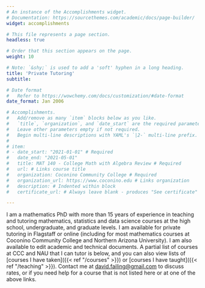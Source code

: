 ```yaml
---
# An instance of the Accomplishments widget.
# Documentation: https://sourcethemes.com/academic/docs/page-builder/
widget: accomplishments

# This file represents a page section.
headless: true

# Order that this section appears on the page.
weight: 10

# Note: `&shy;` is used to add a 'soft' hyphen in a long heading.
title: 'Private Tutoring'
subtitle:

# Date format
#   Refer to https://wowchemy.com/docs/customization/#date-format
date_format: Jan 2006

# Accomplishments.
#   Add/remove as many `item` blocks below as you like.
#   `title`, `organization`, and `date_start` are the required parameters.
#   Leave other parameters empty if not required.
#   Begin multi-line descriptions with YAML's `|2-` multi-line prefix.
#
# item:
# - date_start: "2021-01-01" # Required
#   date_end: "2021-05-01"
#   title: MAT 140 - College Math with Algebra Review # Required
#   url: # Links course title
#   organization: Coconino Community College # Required
#   organization_url: https://www.coconino.edu # Links organization
#   description: # Indented within block
#   certificate_url: # Always leave blank - produces "See certificate"

---
```


I am a mathematics PhD with more than 15 years of experience in teaching and tutoring mathematics, statistics and data science courses at the high school, undergraduate, and graduate levels. I am available for private tutoring in Flagstaff or online (including for most mathematics courses at Coconino Community College and Northern Arizona University). I am also available to edit academic and technical documents. A partial list of courses at CCC and NAU that I can tutor is below, and you can also view lists of [courses I have taken]({{< ref "/courses" >}}) or [courses I have taught]({{< ref "/teaching" >}}). Contact me at david.failing@gmail.com to discuss rates, or if you need help for a course that is not listed here or at one of the above links.